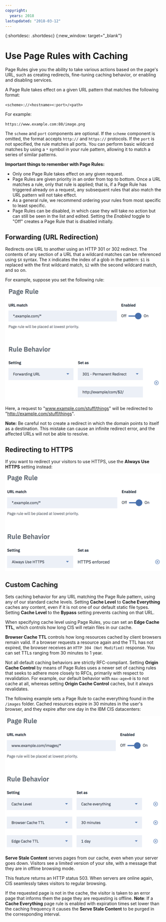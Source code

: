 ```yaml
---
copyright:
  years: 2018
lastupdated: "2018-03-12"
---
```


{:shortdesc: .shortdesc}
{:new_window: target="_blank"}

# Use Page Rules with Caching

Page Rules give you the ability to take various actions based on the page's URL, such as creating redirects, fine-tuning caching behavior, or enabling and disabling services.

A Page Rule takes effect on a given URL pattern that matches the following format:

`<scheme>://<hostname><:port>/<path>`

For example:

`https://www.example.com:80/image.png`

The `scheme` and `port` components are optional. If the `scheme` component is omitted, the format accepts `http://` and `https://` protocols. If the `port` is not specified, the rule matches all ports. You can perform basic wildcard matches by using a `*` symbol in your rule pattern, allowing it to match a series of similar patterns.

**Important things to remember with Page Rules:**

 * Only one Page Rule takes effect on any given request.
 * Page Rules are given priority in an order from top to bottom. Once a URL matches a rule, only that rule is applied; that is, if a Page Rule has triggered already on a request, any subsequent rules that also match the URL pattern will not take effect. 
 * As a general rule, we recommend ordering your rules from most specific to least specific.
 * Page Rules can be disabled, in which case they will take no action but can still be seen in the list and edited. Setting the *Enabled* toggle to "Off" creates a Page Rule that is disabled initially.


## Forwarding (URL Redirection)
Redirects one URL to another using an HTTP 301 or 302 redirect. The contents of any section of a URL that a wildcard matches can be referenced using `$X` syntax. The `X` indicates the index of a glob in the pattern: `$1` is replaced with the first wildcard match,  `$2` with the second wildcard match, and so on.

For example, suppose you set the following rule:

![image](images/url-redirection-example.png)

Here, a request to "www.example.com/stuff/things" will be redirected to "http://example.com/stuff/things".

**Note:** Be careful not to create a redirect in which the domain points to itself as a destination. This mistake can cause an infinite redirect error, and the affected URLs will not be able to resolve.


## Redirecting to HTTPS
If you want to redirect your visitors to use HTTPS, use the **Always Use HTTPS** setting instead:

![image2](images/url-matching-patterns.png)


## Custom Caching
Sets caching behavior for any URL matching the Page Rule pattern, using any of our standard cache levels. Setting **Cache Level** to **Cache Everything** caches any content, even if it is not one of our default static file types. Setting **Cache Level** to the **Bypass** setting prevents caching on that URL.

When specifying cache level using Page Rules, you can set an **Edge Cache TTL**, which controls how long CIS will retain files in our cache.

**Browser Cache TTL** controls how long resources cached by client browsers remain valid. If a browser requests a resource again and the TTL has not expired, the browser receives an `HTTP 304 (Not Modified)` response. You can set TTLs ranging from 30 minutes to 1 year.

Not all default caching behaviors are strictly RFC-compliant. Setting **Origin Cache Control** by means of Page Rules uses a newer set of caching rules that seeks to adhere more closely to RFCs, primarily with respect to revalidation. For example, our default behavior with `max-age=0` is to not cache at all, whereas setting **Origin Cache Control** caches, but it always revalidates.

The following example sets a Page Rule to cache everything found in the `/images` folder. Cached resources expire in 30 minutes in the user's browser, and they expire after one day in the IBM CIS datacenters:

![image3](images/url-example.png)

**Serve Stale Content** serves pages from our cache, even when your server goes down. Visitors see a limited version of your site, with a message that they are in offline browsing mode. 

This feature returns an HTTP status 503. When servers are online again, CIS seamlessly takes visitors to regular browsing.

If the requested page is not in the cache, the visitor is taken to an error page that informs them the page they are requesting is offline.
**Note**: If a **Cache Everything** page rule is enabled with expiration times set lower than the caching frequency it causes the **Serve Stale Content** to be purged in the corresponding interval.
